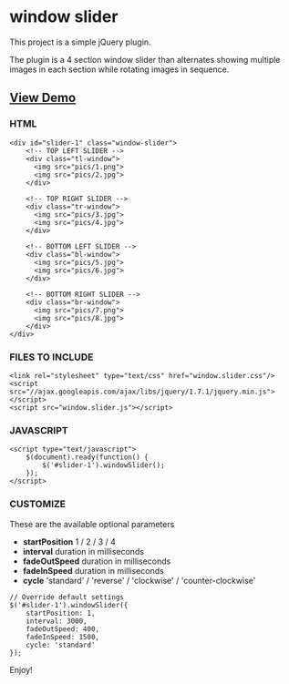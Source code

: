 # window slider

This project is a simple jQuery plugin.

The plugin is a 4 section window slider than alternates showing multiple images in each section while rotating images in sequence.

## [View Demo](http://ajavadi34.github.io/window-slider/)


### HTML
```
<div id="slider-1" class="window-slider">
    <!-- TOP LEFT SLIDER -->
    <div class="tl-window">
      <img src="pics/1.png">
      <img src="pics/2.jpg">
    </div>
    
    <!-- TOP RIGHT SLIDER -->
    <div class="tr-window">
      <img src="pics/3.jpg">
      <img src="pics/4.jpg">
    </div>
    
    <!-- BOTTOM LEFT SLIDER -->
    <div class="bl-window">
      <img src="pics/5.jpg">
      <img src="pics/6.jpg">
    </div>
    
    <!-- BOTTOM RIGHT SLIDER -->
    <div class="br-window">
      <img src="pics/7.png">
      <img src="pics/8.jpg">
    </div>
</div>
```
### FILES TO INCLUDE
```
<link rel="stylesheet" type="text/css" href="window.slider.css"/>
<script src="//ajax.googleapis.com/ajax/libs/jquery/1.7.1/jquery.min.js"></script>
<script src="window.slider.js"></script>
```
### JAVASCRIPT
```
<script type="text/javascript">
    $(document).ready(function() {
        $('#slider-1').windowSlider();
    }); 
</script>
```
### CUSTOMIZE
These are the available optional parameters
* **startPosition** 1 / 2 / 3 / 4
* **interval** duration in milliseconds
* **fadeOutSpeed** duration in milliseconds
* **fadeInSpeed** duration in milliseconds
* **cycle** 'standard' / 'reverse' / 'clockwise' / 'counter-clockwise'

```
// Override default settings
$('#slider-1').windowSlider({
    startPosition: 1,
    interval: 3000,
    fadeOutSpeed: 400,
    fadeInSpeed: 1500,
    cycle: 'standard'
});
```
Enjoy!